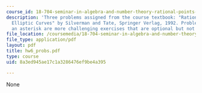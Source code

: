 ```yaml
---
course_id: 18-704-seminar-in-algebra-and-number-theory-rational-points-on-elliptic-curves-fall-2004
description: 'Three problems assigned from the course textbook: "Rational Points on
  Elliptic Curves" by Silverman and Tate, Springer Verlag, 1992. Problems marked with
  an asterisk are more challenging exercises that are optional but not required'
file_location: /coursemedia/18-704-seminar-in-algebra-and-number-theory-rational-points-on-elliptic-curves-fall-2004/8a3ed945ae17c1a3286476ef9be4a395_hw6_probs.pdf
file_type: application/pdf
layout: pdf
title: hw6_probs.pdf
type: course
uid: 8a3ed945ae17c1a3286476ef9be4a395

---
```

None